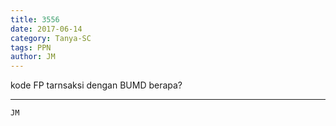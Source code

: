 ```yaml
---
title: 3556
date: 2017-06-14
category: Tanya-SC
tags: PPN
author: JM
---
```


kode FP tarnsaksi dengan BUMD berapa?

---



`JM`
